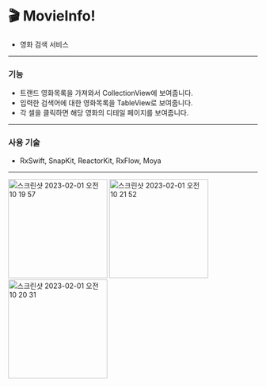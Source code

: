 # 🎬 MovieInfo!
 - 영화 검색 서비스

---
### 기능
- 트랜드 영화목록을 가져와서 CollectionView에 보여줍니다.
- 입력한 검색어에 대한 영화목록을 TableView로 보여줍니다.
- 각 셀을 클릭하면 해당 영화의 디테일 페이지를 보여줍니다.


---
### 사용 기술
 - RxSwift, SnapKit, ReactorKit, RxFlow, Moya


---
<img width="200" alt="스크린샷 2023-02-01 오전 10 19 57" src="https://user-images.githubusercontent.com/44960073/215922881-e15193b3-23ad-41cd-8647-aea58af1c63e.png">
<img width="200" alt="스크린샷 2023-02-01 오전 10 21 52" src="https://user-images.githubusercontent.com/44960073/215922909-84584ba4-0a42-4920-9010-0abfd4804d7c.png">
<img width="200" alt="스크린샷 2023-02-01 오전 10 20 31" src="https://user-images.githubusercontent.com/44960073/215922914-49a7a4a8-c221-4249-9784-7c37246cdf9d.png">
